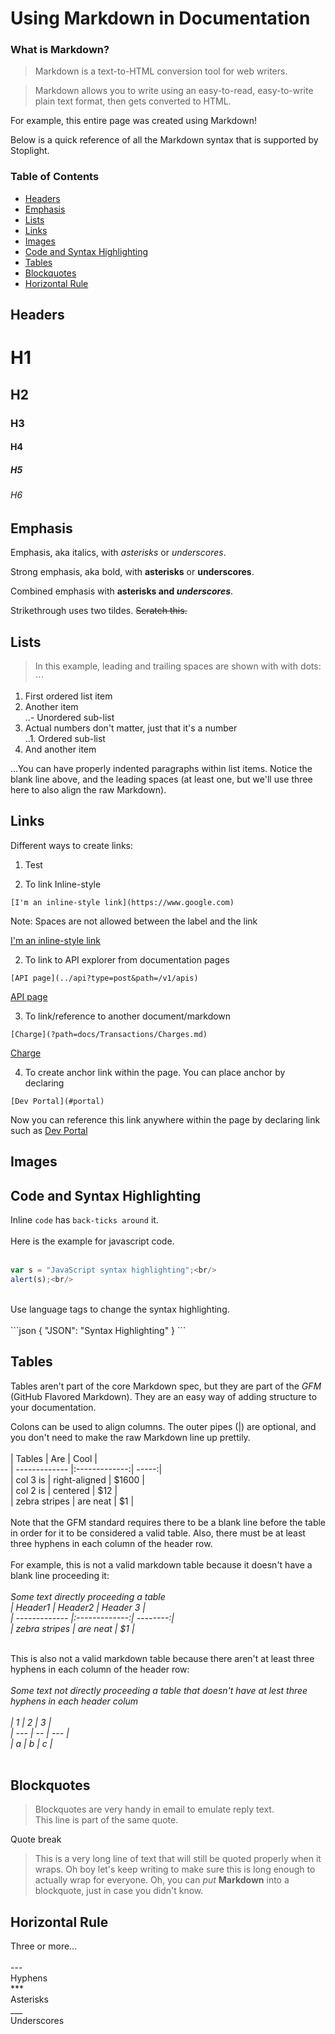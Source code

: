 # Using Markdown in Documentation

### What is Markdown?
>Markdown is a text-to-HTML conversion tool for web writers.

>Markdown allows you to write using an easy-to-read, easy-to-write plain text format, then gets converted to HTML.

For example, this entire page was created using Markdown!

Below is a quick reference of all the Markdown syntax that is supported by Stoplight.

### Table of Contents  
* [Headers](#headers)
* [Emphasis](#emphasis)
* [Lists](#lists)
* [Links](#lnks)
* [Images](#imgs)
* [Code and Syntax Highlighting](#code)
* [Tables](#tables)
* [Blockquotes](#blockquotes)
* [Horizontal Rule](#hr)

## <a name="headers"/> Headers

# H1<br/>
## H2<br/>
### H3<br/>
#### H4<br/>
##### H5<br/>
###### H6<br/>

## <a name="emphasis"/> Emphasis

Emphasis, aka italics, with *asterisks* or _underscores_.<br/>

Strong emphasis, aka bold, with **asterisks** or __underscores__.<br/>

Combined emphasis with **asterisks and _underscores_**.<br/>

Strikethrough uses two tildes. ~~Scratch this.~~<br/>

## <a name="lists"/> Lists

>In this example, leading and trailing spaces are shown with with dots: ⋅⋅⋅

1. First ordered list item<br/>
2. Another item<br/>
..- Unordered sub-list<br/>
3. Actual numbers don't matter, just that it's a number<br/>
..1. Ordered sub-list<br/>
4. And another item<br/>

...You can have properly indented paragraphs within list items. Notice the blank line above, and the leading spaces (at least one, but we'll use three here to also align the raw Markdown).<br/>

## <a name="lnks"/> Links

Different ways to create links:<br/>

1. Test

1. To link Inline-style<br/>
```
[I'm an inline-style link](https://www.google.com)
```
Note: Spaces are not allowed between the label and the link

[I'm an inline-style link](https://www.google.com)<br/>

2. To link to API explorer from documentation pages<br/>
```
[API page](../api?type=post&path=/v1/apis)
```
[API page](../api?type=post&path=/v1/apis)<br/>

3. To link/reference to another document/markdown<br/>
```
[Charge](?path=docs/Transactions/Charges.md)
```
[Charge](?path=docs/Transactions/Charges.md)<br/>

4. To create anchor link within the page. You can place anchor by declaring 
```
[Dev Portal](#portal)
```
Now you can reference this link anywhere within the page by declaring link such as [Dev Portal](#portal)<br/>

## <a name="imgs"/> Images

## <a name="code"/> Code and Syntax Highlighting

Inline `code` has `back-ticks around` it.<br/>
<br/>
Here is the example for javascript code.<br/>
<br/>
```javascript
var s = "JavaScript syntax highlighting";<br/>
alert(s);<br/>
```
<br/>
Use language tags to change the syntax highlighting.<br/>
<br/>
```json
{
<nbsp><nbsp>"JSON": "Syntax Highlighting"
}
```

## <a name="tables"/> Tables

Tables aren't part of the core Markdown spec, but they are part of the *GFM* (GitHub Flavored Markdown). They are an easy way of adding structure to your documentation.<br/>

Colons can be used to align columns. The outer pipes (|) are optional, and you don't need to make the raw Markdown line up prettily.<br/>
<br/>
| Tables        | Are           | Cool  |<br/>
| ------------- |:-------------:| -----:|<br/>
| col 3 is      | right-aligned | $1600 |<br/>
| col 2 is      | centered      |   $12 |<br/>
| zebra stripes | are neat      |    $1 |<br/>
<br/>
Note that the GFM standard requires there to be a blank line before the table in order for it to be considered a valid table. Also, there must be at least three hyphens in each column of the header row.<br/>
<br/>
For example, this is not a valid markdown table because it doesn't have a blank line proceeding it:<br/>
<br/>
*Some text directly proceeding a table*<br/>
*| Header1       | Header2       | Header 3 |*<br/>
*| ------------- |:-------------:| --------:|*<br/>
*| zebra stripes | are neat      |    $1    |*<br/>
<br/>

This is also not a valid markdown table because there aren't at least three hyphens in each column of the header row:<br/>
<br/>
*Some text not directly proceeding a table that doesn't have at lest three hyphens in each header colum*<br/>
<br/>
*|  1  |  2 |  3  |*<br/>
*| --- | -- | --- |*<br/>
*|  a  |  b |  c  |*<br/>
<br/>

## <a name="blockquotes"/> Blockquotes

> Blockquotes are very handy in email to emulate reply text.<br/>
> This line is part of the same quote.<br/>

Quote break<br/>

> This is a very long line of text that will still be quoted properly when it wraps. Oh boy let's keep writing to make sure this is long enough to actually wrap for everyone. Oh, you can *put* **Markdown** into a blockquote, just in case you didn't know.

## <a name="hr"/> Horizontal Rule

Three or more...<br/>
<br/>
---<br/>
Hyphens<br/>
***<br/>
Asterisks<br/>
___<br/>
Underscores<br/>
